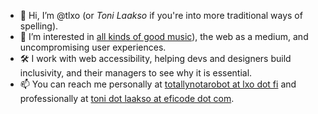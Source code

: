 - 👋 Hi, I’m @tlxo (or *Toni Laakso* if you're into more traditional ways of spelling).
- 👀 I’m interested in [all kinds of good music](https://bandcamp.com/tlxo)), the web as a medium, and uncompromising user experiences. 
- 🛠️ I work with web accessibility, helping devs and designers build inclusivity, and their managers to see why it is essential.
- 📫 You can reach me personally at [totallynotarobot at lxo dot fi](mailto:t@lxo.fi) and professionally at [toni dot laakso at eficode dot com](mailto:toni.laakso@eficode.com).

<!---
tlxo/tlxo is a ✨ special ✨ repository because its `README.md` (this file) appears on your GitHub profile.
You can click the Preview link to take a look at your changes.
--->
